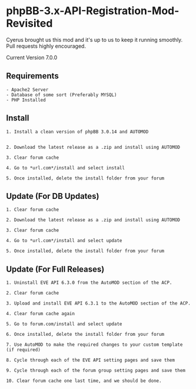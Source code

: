 # phpBB-3.x-API-Registration-Mod-Revisited


Cyerus brought us this mod and it's up to us to keep it running smoothly. Pull requests highly encouraged.

Current Version 7.0.0

Requirements
-----------
```
- Apache2 Server
- Database of some sort (Preferably MYSQL)
- PHP Installed
```

Install
-----------
```
1. Install a clean version of phpBB 3.0.14 and AUTOMOD


2. Download the latest release as a .zip and install using AUTOMOD

3. Clear forum cache

4. Go to *url.com*/install and select install

5. Once installed, delete the install folder from your forum
```

Update (For DB Updates)
-----------
```
1. Clear forum cache

2. Download the latest release as a .zip and install using AUTOMOD

3. Clear forum cache

4. Go to *url.com*/install and select update

5. Once installed, delete the install folder from your forum
```

Update (For Full Releases)
-----------
```
1. Uninstall EVE API 6.3.0 from the AutoMOD section of the ACP.

2. Clear forum cache

3. Upload and install EVE API 6.3.1 to the AutoMOD section of the ACP.

4. Clear forum cache again

5. Go to forum.com/install and select update

6. Once installed, delete the install folder from your forum

7. Use AutoMOD to make the required changes to your custom template (if required)

8. Cycle through each of the EVE API setting pages and save them

9. Cycle through each of the forum group setting pages and save them

10. Clear forum cache one last time, and we should be done.
```

